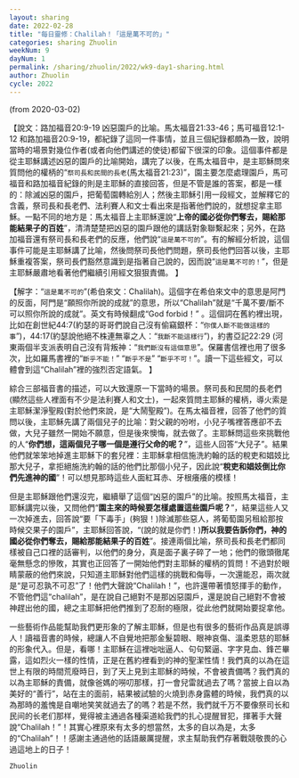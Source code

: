 ```yaml
---
layout: sharing
date: 2022-02-28
title: "每日靈修：Chalilah！「這是萬不可的」"
categories: sharing Zhuolin
weekNum: 9
dayNum: 1
permalink: /sharing/zhuolin/2022/wk9-day1-sharing.html
author: Zhuolin
cycle: 2022
---
```

(from 2020-03-02)

【說文：路加福音20:9-19 凶惡園戶的比喻。馬太福音21:33-46；馬可福音12:1-12 和路加福音20:9-19，都紀錄了這同一件事情，並且三個紀錄都頗為一致，說明當時的場景對幾位作者(或者向他們講述的使徒)都留下很深的印象。這個事件都是從主耶穌講述凶惡的園戶的比喻開始，講完了以後，在馬太福音中，是主耶穌問來質問他的權柄的“`祭司長和民間的長老`(馬太福音21:23)”，園主要怎麼處理園戶，馬可福音和路加福音紀錄的則是主耶穌的直接回答，但是不管是誰的答案，都是一樣的：除滅凶惡的園戶，把葡萄園轉給別人；然後主耶穌引用一段經文，並解釋它的含義，祭司長和長老們、法利賽人和文士看出來是指著他們說的，就想捉拿主耶穌。一點不同的地方是：馬太福音上主耶穌還說“**上帝的國必從你們奪去，賜給那能結果子的百姓**”，清清楚楚把凶惡的園戶跟他的講話對象聯繫起來；另外，在路加福音還有祭司長和長老們的反應，他們說“`這是萬不可的`”。有的解經分析說，這個事件可能是主耶穌講了比喻，然後問祭司長他們問題，祭司長他們回答以後，主耶穌重複答案，祭司長們豁然意識到是指著自己說的，因而說“`這是萬不可的！`”，但是主耶穌嚴肅地看著他們繼續引用經文狠狠責備。 】  

【解字：“`這是萬不可的`”(希伯來文：Chalilah)。這個字在希伯來文中的意思是阿門的反面，阿門是“願照你所說的成就”的意思，所以“Chalilah”就是“千萬不要/斷不可以照你所說的成就”。英文有時候翻成“God forbid！” 。這個詞在舊約裡出現，比如在創世紀44:7(約瑟的哥哥們說自己沒有偷竊銀杯：“`你僕人斷不能做這樣的事`”)，44:17(約瑟說他絕不株連無辜之人：“`我斷不能這樣行`”)，約書亞記22:29 (河東兩個半支派表明自己沒有背叛神：“`我們斷沒有這個意思`”。保羅書信裡也用了很多次，比如羅馬書裡的“`斷乎不能！`” “`斷乎不是`” “`斷乎不可！`”。讀一下這些經文，可以體會到這“Chalilah”裡的強烈否定語氣。 】  

綜合三部福音書的描述，可以大致還原一下當時的場景。祭司長和民間的長老們(顯然這些人裡面有不少是法利賽人和文士)，一起來質問主耶穌的權柄，導火索是主耶穌潔淨聖殿(對於他們來說，是“大鬧聖殿”)。在馬太福音裡，回答了他們的質問以後，主耶穌先講了兩個兒子的比喻：對父親的吩咐，小兒子嘴裡答應卻不去做，大兒子雖然一開始不願意，但是後來懊悔，就去做了。主耶穌問這些來挑戰他的人“**你們想，這兩個兒子哪一個是遵行父命的呢？**”，這些人回答“大兒子”。結果他們就笨笨地掉進主耶穌下的套兒裡：主耶穌拿相信施洗約翰的話的稅吏和娼妓比那大兒子，拿拒絕施洗約翰的話的他們比那個小兒子，因此說“**稅吏和娼妓倒比你們先進神的國**”！可以想見那時這些人面紅耳赤、牙根癢癢的模樣！  

但是主耶穌跟他們還沒完，繼續舉了這個“凶惡的園戶”的比喻。按照馬太福音，主耶穌講完以後，又問他們“**園主來的時候要怎樣處置這些園戶呢？**”，結果這些人又一次掉進去，回答說“要「下毒手」(夠狠！)除滅那些惡人，將葡萄園另租給那按時候交果子的園戶”，主耶穌回答說，“(說的就是你們！)**所以我要告訴你們，神的國必從你們奪去，賜給那能結果子的百姓**”。接連兩個比喻，祭司長和長老們都同樣被自己口裡的話審判，以他們的身分，真是面子裏子碎了一地；他們的徹頭徹尾毫無懸念的慘敗，其實也正回答了一開始他們對主耶穌的權柄的質問！不過對於眼睛蒙蔽的他們來說，只知道主耶穌對他們這樣的挑戰和侮辱，一次還能忍，兩次就是“是可忍孰不可忍”了！他們大聲說“Chalilah！”，也許還帶著憤怒揮手的動作，不管他們這“chalilah”，是在說自己絕對不是那凶惡園戶，還是說自己絕對不會被神趕出他的國，總之主耶穌把他們推到了忍耐的極限，從此他們就開始要捉拿他。  

一些藝術作品能幫助我們更形象的了解主耶穌，但是也有很多的藝術作品真是誤導人！讀福音書的時候，總讓人不自覺地把那金髮碧眼、眼神哀傷、溫柔恩慈的耶穌的形象代入。但是，看哪！主耶穌在這裡咄咄逼人、句句緊逼、字字見血、鋒芒畢露，這如烈火一樣的性情，正是在舊約裡看到的神的聖潔性情！我們真的以為在這世上有限的時間荒廢時日，到了天上見到主耶穌的時候，不會被責備嗎？我們真的以為主耶穌的責備，就像爸媽的嘮叨那樣，打一會兒雷就過去了嗎？當披上自以為美好的“善行”，站在主的面前，結果被試驗的火燒到赤身露體的時候，我們真的以為那時的羞愧是自嘲地笑笑就過去了的嗎？若是不然，我們就千万不要像祭司长和民间的长老们那样，覺得被主通過各種渠道給我們的扎心提醒冒犯，揮著手大聲說“Chalilah！”！其實心裡原來有太多的想當然，太多的自以為是，太多的“Chalilah”！！感謝主通過他的話語嚴厲提醒，求主幫助我們存著戰競敬畏的心過這地上的日子！  

`Zhuolin`  
